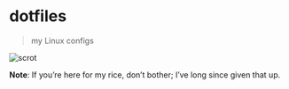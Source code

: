 # dotfiles
> my Linux configs

![scrot](https://0x0.st/sI8d.png)

**Note**: If you’re here for my rice, don’t bother; I’ve long since given that up.
